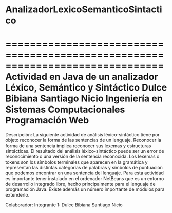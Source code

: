 # AnalizadorLexicoSemanticoSintactico
==============================================================================
Actividad en Java de un analizador Léxico, Semántico y Sintáctico
Dulce Bibiana Santiago Nicio
Ingeniería en Sistemas Computacionales
Programación Web
=============================================================================

Descripción:
La siguiente actividad de análisis léxico-sintáctico tiene por objeto reconocer la forma de las sentencias de un lenguaje.
Reconocer la forma de una sentencia implica reconocer sus lexemas y estructuras sintácticas. El
resultado del análisis léxico-sintáctico puede ser un error de reconocimiento o una versión de la
sentencia reconocida.
Los lexemas o tokens son los símbolos terminales que aparecen en la gramática y representan
las distintas categorías de palabras y símbolos de puntuación que podemos encontrar en una
sentencia del lenguaje.
Para esta actividad es importante tener instalado en el ordenador NetBeans que es un entorno de desarrollo integrado libre, 
hecho principalmente para el lenguaje de programación Java. Existe además un número importante de módulos para extenderlo.


Colaborador:
Integrante 1: Dulce Bibiana Santiago Nicio
